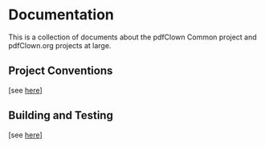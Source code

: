 # Documentation

This is a collection of documents about the pdfClown Common project and pdfClown.org projects at large.


## Project Conventions

[see [here](conventions.md)]

## Building and Testing

[see [here](building.md)]

